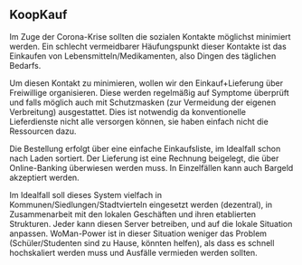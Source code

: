 ## KoopKauf

Im Zuge der Corona-Krise sollten die sozialen Kontakte möglichst minimiert werden. Ein schlecht vermeidbarer Häufungspunkt dieser Kontakte ist das Einkaufen von Lebensmitteln/Medikamenten, also Dingen des täglichen Bedarfs.

Um diesen Kontakt zu minimieren, wollen wir den Einkauf+Lieferung über Freiwillige organisieren. Diese werden regelmäßig auf Symptome überprüft und falls möglich auch mit Schutzmasken (zur Vermeidung der eigenen Verbreitung) ausgestattet.
Dies ist notwendig da konventionelle Lieferdienste nicht alle versorgen können, sie haben einfach nicht die Ressourcen dazu.

Die Bestellung erfolgt über eine einfache Einkaufsliste, im Idealfall schon nach Laden sortiert. Der Lieferung ist eine Rechnung beigelegt, die über Online-Banking überwiesen werden muss.
In Einzelfällen kann auch Bargeld akzeptiert werden.

Im Idealfall soll dieses System vielfach in Kommunen/Siedlungen/Stadtvierteln eingesetzt werden (dezentral), in Zusammenarbeit mit den lokalen Geschäften und ihren etablierten Strukturen. Jeder kann diesen Server betreiben, und auf die lokale Situation anpassen.
WoMan-Power ist in dieser Situation weniger das Problem (Schüler/Studenten sind zu Hause, könnten helfen), als dass es schnell hochskaliert werden muss und Ausfälle vermieden werden sollten.
